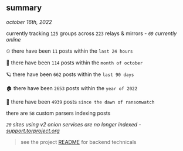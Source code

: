 
## summary
_october 16th, 2022_

currently tracking `125` groups across `223` relays & mirrors - _`69` currently online_

⏲ there have been `11` posts within the `last 24 hours`

🦈 there have been `114` posts within the `month of october`

🪐 there have been `662` posts within the `last 90 days`

🏚 there have been `2653` posts within the `year of 2022`

🦕 there have been `4939` posts `since the dawn of ransomwatch`

there are `58` custom parsers indexing posts

_`20` sites using v2 onion services are no longer indexed - [support.torproject.org](https://support.torproject.org/onionservices/v2-deprecation/)_

> see the project [README](https://github.com/joshhighet/ransomwatch#ransomwatch--) for backend technicals
